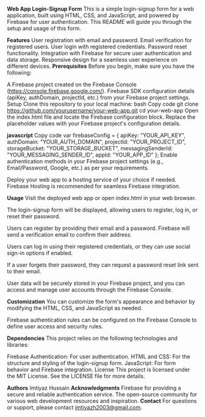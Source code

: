 **Web App Login-Signup Form**
This is a simple login-signup form for a web application, built using HTML, CSS, and JavaScript, and powered by Firebase for user authentication. This README will guide you through the setup and usage of this form.

**Features**
User registration with email and password.
Email verification for registered users.
User login with registered credentials.
Password reset functionality.
Integration with Firebase for secure user authentication and data storage.
Responsive design for a seamless user experience on different devices.
**Prerequisites**
Before you begin, make sure you have the following:

A Firebase project created on the Firebase Console (https://console.firebase.google.com/).
Firebase SDK configuration details (apiKey, authDomain, projectId, etc.) from your Firebase project settings.
Setup
Clone this repository to your local machine:
bash
Copy code
git clone https://github.com/yourusername/your-web-app.git
cd your-web-app
Open the index.html file and locate the Firebase configuration block. Replace the placeholder values with your Firebase project's configuration details.

**javascript**
Copy code
var firebaseConfig = {
  apiKey: "YOUR_API_KEY",
  authDomain: "YOUR_AUTH_DOMAIN",
  projectId: "YOUR_PROJECT_ID",
  storageBucket: "YOUR_STORAGE_BUCKET",
  messagingSenderId: "YOUR_MESSAGING_SENDER_ID",
  appId: "YOUR_APP_ID"
};
Enable authentication methods in your Firebase project settings (e.g., Email/Password, Google, etc.) as per your requirements.

Deploy your web app to a hosting service of your choice if needed. Firebase Hosting is recommended for seamless Firebase integration.

**Usage**
Visit the deployed web app or open index.html in your web browser.

The login-signup form will be displayed, allowing users to register, log in, or reset their password.

Users can register by providing their email and a password. Firebase will send a verification email to confirm their address.

Users can log in using their registered credentials, or they can use social sign-in options if enabled.

If a user forgets their password, they can request a password reset link sent to their email.

User data will be securely stored in your Firebase project, and you can access and manage user accounts through the Firebase Console.

**Customization**
You can customize the form's appearance and behavior by modifying the HTML, CSS, and JavaScript as needed.

Firebase authentication rules can be configured on the Firebase Console to define user access and security rules.

**Dependencies**
This project relies on the following technologies and libraries:

Firebase Authentication: For user authentication.
HTML and CSS: For the structure and styling of the login-signup form.
JavaScript: For form behavior and Firebase integration.
License
This project is licensed under the MIT License. See the LICENSE file for more details.

**Authors**
Imtiyaz Hussain
**Acknowledgments**
Firebase for providing a secure and reliable authentication service.
The open-source community for various web development resources and inspiration.
**Contact**
For questions or support, please contact imtiyazh2003@gmail.com.




